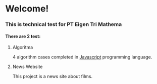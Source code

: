 # Welcome!

<h3>This is technical test for PT Eigen Tri Mathema</h3>

<h4>There are 2 test: </h4>
<ol>
<li>Algoritma</li>
<p>
4 algorithm cases completed in <a href='https://www.javascript.com/'>Javascript</a> programming language. 
</p>
<li>News Website</li>
<p>
This project is a news site about films. 
</p>
</ol>

